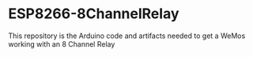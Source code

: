 # ESP8266-8ChannelRelay
This repository is the Arduino code and artifacts needed to get a WeMos working with an 8 Channel Relay
